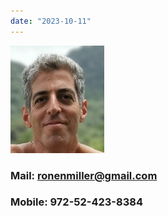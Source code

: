 ```yaml
---
date: "2023-10-11"
--- 
```


![Ronen Miller](myself.jpg)

### Mail: ronenmiller@gmail.com

### Mobile: 972-52-423-8384